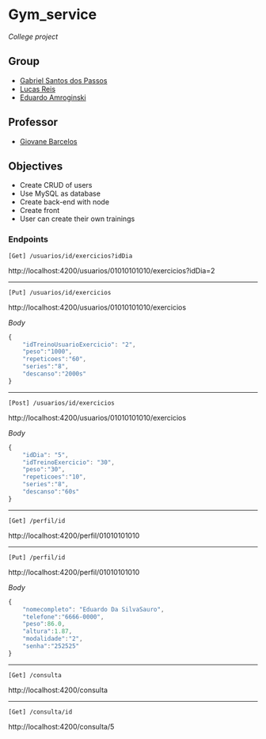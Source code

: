 # Gym_service

_College project_

## Group 
 - [Gabriel Santos dos Passos](https://github.com/gabrielSpassos) 
 - [Lucas Reis](https://github.com/lucasship)
 - [Eduardo Amroginski](https://github.com/CrazyAMK)
 
## Professor

 - [Giovane Barcelos](https://github.com/giovanebarcelos)

## Objectives

* Create CRUD of users
* Use MySQL as database
* Create back-end with node
* Create front 
* User can create their own trainings

### Endpoints 

```
[Get] /usuarios/id/exercicios?idDia
```

>
http://localhost:4200/usuarios/01010101010/exercicios?idDia=2
<hr>

```
[Put] /usuarios/id/exercicios
```
>
http://localhost:4200/usuarios/01010101010/exercicios

_Body_
```javascript
{
    "idTreinoUsuarioExercicio": "2",
    "peso":"1000",
    "repeticoes":"60",
    "series":"8",
    "descanso":"2000s"
}
```
<hr>

```
[Post] /usuarios/id/exercicios
```

>
http://localhost:4200/usuarios/01010101010/exercicios

_Body_
```javascript
{
    "idDia": "5",
    "idTreinoExercicio": "30",
    "peso":"30",
    "repeticoes":"10",
    "series":"8",
    "descanso":"60s"
}
```

<hr>

```
[Get] /perfil/id
```

>
http://localhost:4200/perfil/01010101010

<hr>

```
[Put] /perfil/id
```

>
http://localhost:4200/perfil/01010101010

_Body_
```javascript
{
    "nomecompleto": "Eduardo Da SilvaSauro",
    "telefone":"6666-0000",
    "peso":86.0,
    "altura":1.87,
    "modalidade":"2",
    "senha":"252525"
}
```

<hr>

```
[Get] /consulta
```

>
http://localhost:4200/consulta

<hr>

```
[Get] /consulta/id
```

>
http://localhost:4200/consulta/5
